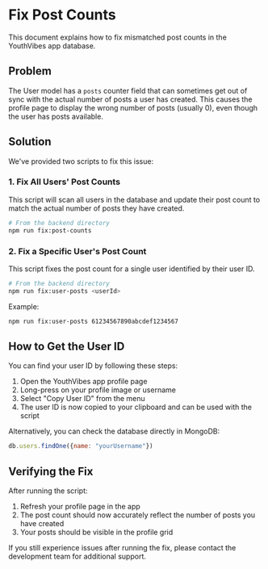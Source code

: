 # Fix Post Counts

This document explains how to fix mismatched post counts in the YouthVibes app database.

## Problem

The User model has a `posts` counter field that can sometimes get out of sync with the actual number of posts a user has created. This causes the profile page to display the wrong number of posts (usually 0), even though the user has posts available.

## Solution

We've provided two scripts to fix this issue:

### 1. Fix All Users' Post Counts

This script will scan all users in the database and update their post count to match the actual number of posts they have created.

```bash
# From the backend directory
npm run fix:post-counts
```

### 2. Fix a Specific User's Post Count

This script fixes the post count for a single user identified by their user ID.

```bash
# From the backend directory
npm run fix:user-posts <userId>
```

Example:
```bash
npm run fix:user-posts 61234567890abcdef1234567
```

## How to Get the User ID

You can find your user ID by following these steps:

1. Open the YouthVibes app profile page
2. Long-press on your profile image or username
3. Select "Copy User ID" from the menu
4. The user ID is now copied to your clipboard and can be used with the script

Alternatively, you can check the database directly in MongoDB:

```javascript
db.users.findOne({name: "yourUsername"})
```

## Verifying the Fix

After running the script:

1. Refresh your profile page in the app
2. The post count should now accurately reflect the number of posts you have created
3. Your posts should be visible in the profile grid

If you still experience issues after running the fix, please contact the development team for additional support. 